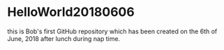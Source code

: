 # HelloWorld20180606
this is Bob's first GitHub repository which has been created on the 6th of June, 2018 after lunch during nap time. 
